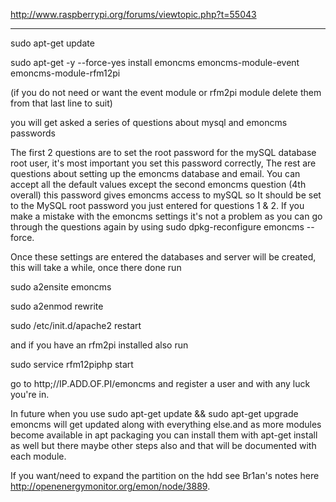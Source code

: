 http://www.raspberrypi.org/forums/viewtopic.php?t=55043

----------------------------






sudo apt-get update

sudo apt-get -y --force-yes install emoncms emoncms-module-event emoncms-module-rfm12pi

(if you do not need or want the event module or rfm2pi module delete them from that last line to suit)

you will get asked a series of questions about mysql and emoncms passwords

The first 2 questions are to set the root password for the mySQL database root user, it's most important you set this password correctly, The rest are questions about setting up the emoncms database and email. You can accept all the default values except the second emoncms question (4th overall) this password gives emoncms access to mySQL so It should be set to the MySQL root password you just entered for questions 1 & 2. If you make a mistake with the emoncms settings it's not a problem as you can go through the questions again by using sudo dpkg-reconfigure emoncms --force.

Once these settings are entered the databases and server will be created, this will take a while, once there done run 

sudo a2ensite emoncms

sudo a2enmod rewrite

sudo /etc/init.d/apache2 restart

and if you have an rfm2pi installed also run

sudo service rfm12piphp start

go to http;//IP.ADD.OF.PI/emoncms and register a user and with any luck you're in.

 

In future when you use sudo apt-get update && sudo apt-get upgrade emoncms will get updated along with everything else.and as more modules become available in apt packaging you can install them with apt-get install as well but there maybe other steps also and that will be documented with each module.



If you want/need to expand the partition on the hdd see Br1an's notes here http://openenergymonitor.org/emon/node/3889. 


